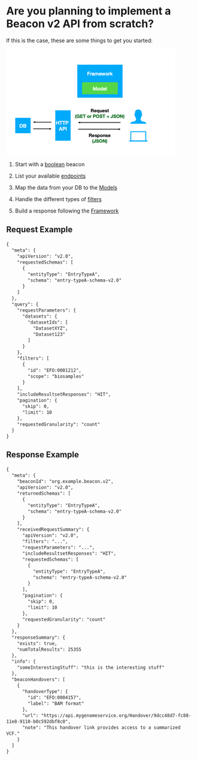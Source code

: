 # Are you planning to implement a Beacon v2 API from scratch?

If this is the case, these are some things to get you started:

![Option A](img/tips-for-implementers-img1.png)

1. Start with a [boolean](beacon-flavours) beacon

2. List your available [endpoints](implementations-and-networks.md)

3. Map the data from your DB to the [Models](models.md)

4. Handle the different types of [filters](filters.md)

5. Build a response following the [Framework](framework.md)

## Request Example
```
{
  "meta": {
    "apiVersion": "v2.0",
    "requestedSchemas": [
      {
        "entityType": "EntryTypeA",
        "schema": "entry-typeA-schema-v2.0"
      }
    ]
  },
  "query": {
    "requestParameters": {
      "datasets": {
        "datasetIds": [
          "DatasetXYZ",
          "Dataset123"
        ]
      }
    },
    "filters": [
      {
        "id": "EFO:0001212",
        "scope": "biosamples"
      }
    ],
    "includeResultsetResponses": "HIT",
    "pagination": {
      "skip": 0,
      "limit": 10
    },
    "requestedGranularity": "count"
  }
}
```

## Response Example
```
{
  "meta": {
    "beaconId": "org.example.beacon.v2",
    "apiVersion": "v2.0",
    "returnedSchemas": [
      {
        "entityType": "EntryTypeA",
        "schema": "entry-typeA-schema-v2.0"
      }
    ],
    "receivedRequestSummary": {
      "apiVersion": "v2.0",
      "filters": "...",
      "requestParameters": "...",
      "includeResultsetResponses": "HIT",
      "requestedSchemas": [
        {
          "entityType": "EntryTypeA",
          "schema": "entry-typeA-schema-v2.0"
        }
      ],
      "pagination": {
        "skip": 0,
        "limit": 10
      },
      "requestedGranularity": "count"
    }
  },
  "responseSummary": {
    "exists": true,
    "numTotalResults": 25355
  },
  "info": {
    "someInterestingStuff": "this is the interesting stuff"
  },
  "beaconHandovers": [
    {
      "handoverType": {
        "id": "EFO:0004157",
        "label": "BAM format"
      },
      "url": "https://api.mygenomeservice.org/Handover/9dcc48d7-fc88-11e8-9110-b0c592dbf8c0",
      "note": "This handover link provides access to a summarized VCF."
    }
  ]
}
```
